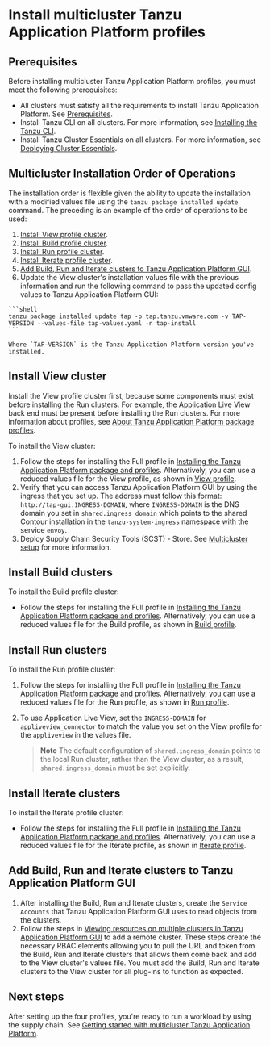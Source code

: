 # Install multicluster Tanzu Application Platform profiles

## <a id='prerequisites'></a> Prerequisites

Before installing multicluster Tanzu Application Platform profiles, you must meet the following prerequisites:

- All clusters must satisfy all the requirements to install Tanzu Application Platform. See [Prerequisites](../prerequisites.md).
- Install Tanzu CLI on all clusters. For more information, see [Installing the Tanzu CLI](../install-tanzu-cli.md).
- Install Tanzu Cluster Essentials on all clusters. For more information, see [Deploying Cluster Essentials](https://docs.vmware.com/en/Cluster-Essentials-for-VMware-Tanzu/1.1/cluster-essentials/GUID-deploy.html).

## <a id='order-of-operations'></a> Multicluster Installation Order of Operations

The installation order is flexible given the ability to update the installation with a modified values file using the `tanzu package installed update` command. The preceding is an example of the order of operations to be used:

  1. [Install View profile cluster](#install-view).
  2. [Install Build profile cluster](#install-build).
  3. [Install Run profile cluster](#install-run).
  4. [Install Iterate profile cluster](#install-iterate).
  5. [Add Build, Run and Iterate clusters to Tanzu Application Platform GUI](#add-view).
  6. Update the View cluster's installation values file with the previous information and run the following command to pass the updated config values to Tanzu Application Platform GUI:

    ```shell
    tanzu package installed update tap -p tap.tanzu.vmware.com -v TAP-VERSION --values-file tap-values.yaml -n tap-install
    ```

    Where `TAP-VERSION` is the Tanzu Application Platform version you've installed.

## <a id='install-view'></a> Install View cluster

Install the View profile cluster first, because some components must exist before installing the Run clusters. For example, the Application Live View back end must be present before installing the Run clusters. For more information about profiles, see [About Tanzu Application Platform package profiles](../overview.md#about-package-profiles).

To install the View cluster:

1. Follow the steps for installing the Full profile in [Installing the Tanzu Application Platform package and profiles](../install.md). Alternatively, you can use a reduced values file for the View profile, as shown in [View profile](reference/tap-values-view-sample.md).
2. Verify that you can access Tanzu Application Platform GUI by using the ingress that you set up. The address must follow this format: `http://tap-gui.INGRESS-DOMAIN`, where `INGRESS-DOMAIN` is the DNS domain you set in `shared.ingress_domain` which points to the shared Contour installation in the `tanzu-system-ingress` namespace with the service `envoy`.
3. Deploy Supply Chain Security Tools (SCST) - Store. See [Multicluster setup](../scst-store/multicluster-setup.hbs.md) for more information.

## <a id='install-build'></a> Install Build clusters

To install the Build profile cluster:

-  Follow the steps for installing the Full profile in [Installing the Tanzu Application Platform package and profiles](../install.md). Alternatively, you can use a reduced values file for the Build profile, as shown in [Build profile](reference/tap-values-build-sample.md).

## <a id='install-run'></a> Install Run clusters

To install the Run profile cluster:

1. Follow the steps for installing the Full profile in [Installing the Tanzu Application Platform package and profiles](../install.md). Alternatively, you can use a reduced values file for the Run profile, as shown in [Run profile](./reference/tap-values-run-sample.md).
2. To use Application Live View, set the `INGRESS-DOMAIN` for `appliveview_connector` to match the value you set on the View profile for the `appliveview` in the values file.

    >**Note** The default configuration of `shared.ingress_domain` points to the local Run cluster, rather than the View cluster, as a result, `shared.ingress_domain` must be set explicitly.

## <a id='install-iterate'></a> Install Iterate clusters

To install the Iterate profile cluster:

-  Follow the steps for installing the Full profile in [Installing the Tanzu Application Platform package and profiles](../install.md). Alternatively, you can use a reduced values file for the Iterate profile, as shown in [Iterate profile](reference/tap-values-iterate-sample.md).

## <a id='add-view'></a> Add Build, Run and Iterate clusters to Tanzu Application Platform GUI

1. After installing the Build, Run and Iterate clusters, create the `Service Accounts` that Tanzu Application Platform GUI uses to read objects from the clusters.
2. Follow the steps in [Viewing resources on multiple clusters in Tanzu Application Platform GUI](../tap-gui/cluster-view-setup.md) to add a remote cluster. These steps create the necessary RBAC elements allowing you to pull the URL and token from the Build, Run and Iterate clusters that allows them come back and add to the View cluster's values file. You must add the Build, Run and Iterate clusters to the View cluster for all plug-ins to function as expected.

## Next steps

After setting up the four profiles, you're ready to run a workload by using the supply chain. See [Getting started with multicluster Tanzu Application Platform](getting-started.md).
